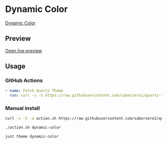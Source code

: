 # Dynamic Color

[Dynamic Color](https://rodydavis.com)

## Preview

[Open live preview](https://quartz-themes.github.io/dynamic-color/)

## Usage

### GitHub Actions

```yaml
- name: Fetch Quartz Theme
  run: curl -s -S https://raw.githubusercontent.com/saberzero1/quartz-themes/master/action.sh | bash -s -- dynamic-color
```

### Manual install

```bash
curl -s -S -o action.sh https://raw.githubusercontent.com/saberzero1/quartz-themes/master/action.sh

./action.sh dynamic-color
```

```bash
just theme dynamic-color
```
